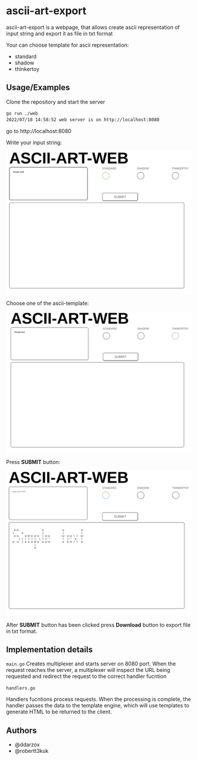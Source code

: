 
# ascii-art-export

ascii-art-export is a webpage, that allows create ascii representation of input string and export it as file in txt format

Your can choose template for ascii representation:
- standard
- shadow
- thinkertoy

## Usage/Examples
Clone the repository and start the server
```bash
go run ./web
2022/07/18 14:58:52 web server is on http://localhost:8080
```
go to http://localhost:8080





Write your input string:

![App Screenshot](Screenshots/1.png?raw=true "Title")

Choose one of the ascii-template:

![App Screenshot](Screenshots/2.png?raw=true "Title")

Press **SUBMIT** button:

![App Screenshot](Screenshots/3.png?raw=true "Title")

After **SUBMIT** button has been clicked press **Download** button to export file in txt format.



## Implementation details

`main.go` 
Creates multiplexer and starts server on 8080 port.
When the request reaches the server, a multiplexer will inspect the URL being
requested and redirect the request to the correct handler fucntion

`handlers.go`

Handlers fucntions process requests. When the processing is complete, the handler passes the
data to the template engine, which will use templates to generate HTML to be
returned to the client. 

## Authors

- @ddarzox
- @robertt3kuk


